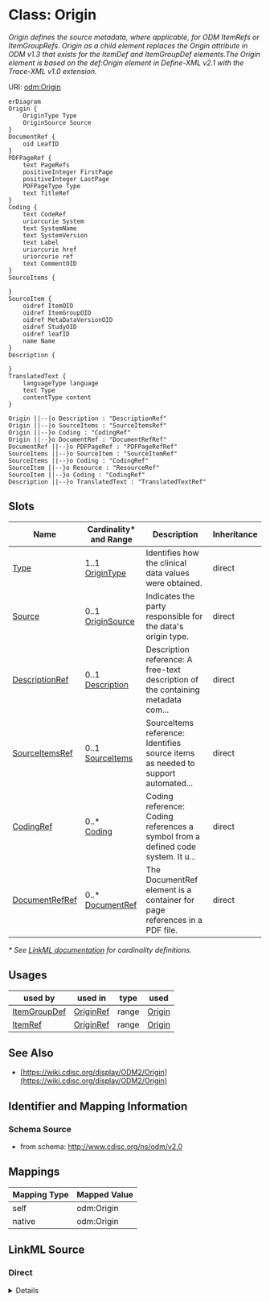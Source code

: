 # Class: Origin

_Origin defines the source metadata, where applicable, for ODM ItemRefs or ItemGroupRefs. Origin as a child element replaces the Origin attribute in ODM v1.3 that exists for the ItemDef and ItemGroupDef elements.The Origin element is based on the def:Origin element in Define-XML v2.1 with the Trace-XML v1.0 extension._




URI: [odm:Origin](http://www.cdisc.org/ns/odm/v2.0/Origin)


```mermaid
erDiagram
Origin {
    OriginType Type  
    OriginSource Source  
}
DocumentRef {
    oid LeafID  
}
PDFPageRef {
    text PageRefs  
    positiveInteger FirstPage  
    positiveInteger LastPage  
    PDFPageType Type  
    text TitleRef  
}
Coding {
    text CodeRef  
    uriorcurie System  
    text SystemName  
    text SystemVersion  
    text Label  
    uriorcurie href  
    uriorcurie ref  
    text CommentOID  
}
SourceItems {

}
SourceItem {
    oidref ItemOID  
    oidref ItemGroupOID  
    oidref MetaDataVersionOID  
    oidref StudyOID  
    oidref leafID  
    name Name  
}
Description {

}
TranslatedText {
    languageType language  
    text Type  
    contentType content  
}

Origin ||--|o Description : "DescriptionRef"
Origin ||--|o SourceItems : "SourceItemsRef"
Origin ||--}o Coding : "CodingRef"
Origin ||--}o DocumentRef : "DocumentRefRef"
DocumentRef ||--}o PDFPageRef : "PDFPageRefRef"
SourceItems ||--}o SourceItem : "SourceItemRef"
SourceItems ||--}o Coding : "CodingRef"
SourceItem ||--}o Resource : "ResourceRef"
SourceItem ||--}o Coding : "CodingRef"
Description ||--}o TranslatedText : "TranslatedTextRef"

```



<!-- no inheritance hierarchy -->


## Slots

| Name | Cardinality* and Range | Description | Inheritance |
| ---  | --- | --- | --- |
| [Type](Type.md) | 1..1 <br/> [OriginType](OriginType.md) | Identifies how the clinical data values were obtained. | direct |
| [Source](Source.md) | 0..1 <br/> [OriginSource](OriginSource.md) | Indicates the party responsible for the data's origin type. | direct |
| [DescriptionRef](DescriptionRef.md) | 0..1 <br/> [Description](Description.md) | Description reference: A free-text description of the containing metadata com... | direct |
| [SourceItemsRef](SourceItemsRef.md) | 0..1 <br/> [SourceItems](SourceItems.md) | SourceItems reference: Identifies source items as needed to support automated... | direct |
| [CodingRef](CodingRef.md) | 0..* <br/> [Coding](Coding.md) | Coding reference: Coding references a symbol from a defined code system. It u... | direct |
| [DocumentRefRef](DocumentRefRef.md) | 0..* <br/> [DocumentRef](DocumentRef.md) | The DocumentRef element is a container for page references in a PDF file. | direct |

_* See [LinkML documentation](https://linkml.io/linkml/schemas/slots.html#slot-cardinality) for cardinality definitions._




## Usages

| used by | used in | type | used |
| ---  | --- | --- | --- |
| [ItemGroupDef](ItemGroupDef.md) | [OriginRef](OriginRef.md) | range | [Origin](Origin.md) |
| [ItemRef](ItemRef.md) | [OriginRef](OriginRef.md) | range | [Origin](Origin.md) |






## See Also

* [https://wiki.cdisc.org/display/ODM2/Origin](https://wiki.cdisc.org/display/ODM2/Origin)

## Identifier and Mapping Information







### Schema Source


* from schema: http://www.cdisc.org/ns/odm/v2.0





## Mappings

| Mapping Type | Mapped Value |
| ---  | ---  |
| self | odm:Origin |
| native | odm:Origin |





## LinkML Source

<!-- TODO: investigate https://stackoverflow.com/questions/37606292/how-to-create-tabbed-code-blocks-in-mkdocs-or-sphinx -->

### Direct

<details>
```yaml
name: Origin
description: Origin defines the source metadata, where applicable, for ODM ItemRefs
  or ItemGroupRefs. Origin as a child element replaces the Origin attribute in ODM
  v1.3 that exists for the ItemDef and ItemGroupDef elements.The Origin element is
  based on the def:Origin element in Define-XML v2.1 with the Trace-XML v1.0 extension.
from_schema: http://www.cdisc.org/ns/odm/v2.0
see_also:
- https://wiki.cdisc.org/display/ODM2/Origin
rank: 1000
slots:
- Type
- Source
- DescriptionRef
- SourceItemsRef
- CodingRef
- DocumentRefRef
slot_usage:
  Type:
    name: Type
    description: Identifies how the clinical data values were obtained.
    comments:
    - 'Required

      range: text

      The list of allowable Origin/@Type attribute values is provided as non-extensible
      codelists in the CDISC Controlled Terminology, Define-XML package. * Users are
      encouraged to refer to the most recent version of the CDISC Controlled Terminology
      ( https://www.cdisc.org/standards/terminology/controlled-terminology ).'
    domain_of:
    - TranslatedText
    - PDFPageRef
    - Standard
    - StudyEventDef
    - ItemGroupDef
    - Origin
    - Resource
    - MethodDef
    - StudyEndPoint
    - TransitionTimingConstraint
    - RelativeTimingConstraint
    - Branching
    - Organization
    - Query
    range: OriginType
    required: true
  Source:
    name: Source
    description: Indicates the party responsible for the data's origin type.
    comments:
    - 'Optional

      range: text

      The list of allowable Origin/@Source attribute values is provided in the CDISC
      Controlled Terminology, Define-XML package. * Users are encouraged to refer
      to the most recent version of the CDISC Controlled Terminology ( https://www.cdisc.org/standards/terminology/controlled-terminology
      ).'
    domain_of:
    - Origin
    - Query
    range: OriginSource
  DescriptionRef:
    name: DescriptionRef
    domain_of:
    - Study
    - MetaDataVersion
    - ValueListDef
    - StudyEventGroupRef
    - StudyEventGroupDef
    - StudyEventDef
    - ItemGroupDef
    - Origin
    - ItemDef
    - CodeList
    - CodeListItem
    - MethodDef
    - ConditionDef
    - CommentDef
    - Protocol
    - StudyStructure
    - TrialPhase
    - StudyIndication
    - StudyIntervention
    - StudyObjective
    - StudyEndPoint
    - StudyTargetPopulation
    - StudyEstimand
    - IntercurrentEvent
    - SummaryMeasure
    - Arm
    - Epoch
    - TransitionTimingConstraint
    - AbsoluteTimingConstraint
    - RelativeTimingConstraint
    - DurationTimingConstraint
    - WorkflowDef
    - Criterion
    - Organization
    - Location
    - ODMFileMetadata
    range: Description
    maximum_cardinality: 1
  SourceItemsRef:
    name: SourceItemsRef
    domain_of:
    - Origin
    range: SourceItems
    maximum_cardinality: 1
  CodingRef:
    name: CodingRef
    multivalued: true
    domain_of:
    - StudyEventGroupDef
    - StudyEventDef
    - ItemGroupDef
    - Origin
    - SourceItems
    - SourceItem
    - ItemDef
    - CodeList
    - CodeListItem
    - StudyIndication
    - StudyIntervention
    - StudyTargetPopulation
    - StudyParameter
    - ParameterValue
    - Criterion
    - Annotation
    range: Coding
    inlined: true
    inlined_as_list: true
  DocumentRefRef:
    name: DocumentRefRef
    multivalued: true
    domain_of:
    - AnnotatedCRF
    - SupplementalDoc
    - Origin
    - MethodDef
    - CommentDef
    range: DocumentRef
    inlined: true
    inlined_as_list: true
class_uri: odm:Origin

```
</details>

### Induced

<details>
```yaml
name: Origin
description: Origin defines the source metadata, where applicable, for ODM ItemRefs
  or ItemGroupRefs. Origin as a child element replaces the Origin attribute in ODM
  v1.3 that exists for the ItemDef and ItemGroupDef elements.The Origin element is
  based on the def:Origin element in Define-XML v2.1 with the Trace-XML v1.0 extension.
from_schema: http://www.cdisc.org/ns/odm/v2.0
see_also:
- https://wiki.cdisc.org/display/ODM2/Origin
rank: 1000
slot_usage:
  Type:
    name: Type
    description: Identifies how the clinical data values were obtained.
    comments:
    - 'Required

      range: text

      The list of allowable Origin/@Type attribute values is provided as non-extensible
      codelists in the CDISC Controlled Terminology, Define-XML package. * Users are
      encouraged to refer to the most recent version of the CDISC Controlled Terminology
      ( https://www.cdisc.org/standards/terminology/controlled-terminology ).'
    domain_of:
    - TranslatedText
    - PDFPageRef
    - Standard
    - StudyEventDef
    - ItemGroupDef
    - Origin
    - Resource
    - MethodDef
    - StudyEndPoint
    - TransitionTimingConstraint
    - RelativeTimingConstraint
    - Branching
    - Organization
    - Query
    range: OriginType
    required: true
  Source:
    name: Source
    description: Indicates the party responsible for the data's origin type.
    comments:
    - 'Optional

      range: text

      The list of allowable Origin/@Source attribute values is provided in the CDISC
      Controlled Terminology, Define-XML package. * Users are encouraged to refer
      to the most recent version of the CDISC Controlled Terminology ( https://www.cdisc.org/standards/terminology/controlled-terminology
      ).'
    domain_of:
    - Origin
    - Query
    range: OriginSource
  DescriptionRef:
    name: DescriptionRef
    domain_of:
    - Study
    - MetaDataVersion
    - ValueListDef
    - StudyEventGroupRef
    - StudyEventGroupDef
    - StudyEventDef
    - ItemGroupDef
    - Origin
    - ItemDef
    - CodeList
    - CodeListItem
    - MethodDef
    - ConditionDef
    - CommentDef
    - Protocol
    - StudyStructure
    - TrialPhase
    - StudyIndication
    - StudyIntervention
    - StudyObjective
    - StudyEndPoint
    - StudyTargetPopulation
    - StudyEstimand
    - IntercurrentEvent
    - SummaryMeasure
    - Arm
    - Epoch
    - TransitionTimingConstraint
    - AbsoluteTimingConstraint
    - RelativeTimingConstraint
    - DurationTimingConstraint
    - WorkflowDef
    - Criterion
    - Organization
    - Location
    - ODMFileMetadata
    range: Description
    maximum_cardinality: 1
  SourceItemsRef:
    name: SourceItemsRef
    domain_of:
    - Origin
    range: SourceItems
    maximum_cardinality: 1
  CodingRef:
    name: CodingRef
    multivalued: true
    domain_of:
    - StudyEventGroupDef
    - StudyEventDef
    - ItemGroupDef
    - Origin
    - SourceItems
    - SourceItem
    - ItemDef
    - CodeList
    - CodeListItem
    - StudyIndication
    - StudyIntervention
    - StudyTargetPopulation
    - StudyParameter
    - ParameterValue
    - Criterion
    - Annotation
    range: Coding
    inlined: true
    inlined_as_list: true
  DocumentRefRef:
    name: DocumentRefRef
    multivalued: true
    domain_of:
    - AnnotatedCRF
    - SupplementalDoc
    - Origin
    - MethodDef
    - CommentDef
    range: DocumentRef
    inlined: true
    inlined_as_list: true
attributes:
  Type:
    name: Type
    description: Identifies how the clinical data values were obtained.
    comments:
    - 'Required

      range: text

      The list of allowable Origin/@Type attribute values is provided as non-extensible
      codelists in the CDISC Controlled Terminology, Define-XML package. * Users are
      encouraged to refer to the most recent version of the CDISC Controlled Terminology
      ( https://www.cdisc.org/standards/terminology/controlled-terminology ).'
    from_schema: http://www.cdisc.org/ns/odm/v2.0
    rank: 1000
    alias: Type
    owner: Origin
    domain_of:
    - TranslatedText
    - PDFPageRef
    - Standard
    - StudyEventDef
    - ItemGroupDef
    - Origin
    - Resource
    - MethodDef
    - StudyEndPoint
    - TransitionTimingConstraint
    - RelativeTimingConstraint
    - Branching
    - Organization
    - Query
    range: OriginType
    required: true
  Source:
    name: Source
    description: Indicates the party responsible for the data's origin type.
    comments:
    - 'Optional

      range: text

      The list of allowable Origin/@Source attribute values is provided in the CDISC
      Controlled Terminology, Define-XML package. * Users are encouraged to refer
      to the most recent version of the CDISC Controlled Terminology ( https://www.cdisc.org/standards/terminology/controlled-terminology
      ).'
    from_schema: http://www.cdisc.org/ns/odm/v2.0
    rank: 1000
    alias: Source
    owner: Origin
    domain_of:
    - Origin
    - Query
    range: OriginSource
  DescriptionRef:
    name: DescriptionRef
    description: 'Description reference: A free-text description of the containing
      metadata component, unless restricted by Business Rules.'
    from_schema: http://www.cdisc.org/ns/odm/v2.0
    rank: 1000
    identifier: false
    alias: DescriptionRef
    owner: Origin
    domain_of:
    - Study
    - MetaDataVersion
    - ValueListDef
    - StudyEventGroupRef
    - StudyEventGroupDef
    - StudyEventDef
    - ItemGroupDef
    - Origin
    - ItemDef
    - CodeList
    - CodeListItem
    - MethodDef
    - ConditionDef
    - CommentDef
    - Protocol
    - StudyStructure
    - TrialPhase
    - StudyIndication
    - StudyIntervention
    - StudyObjective
    - StudyEndPoint
    - StudyTargetPopulation
    - StudyEstimand
    - IntercurrentEvent
    - SummaryMeasure
    - Arm
    - Epoch
    - TransitionTimingConstraint
    - AbsoluteTimingConstraint
    - RelativeTimingConstraint
    - DurationTimingConstraint
    - WorkflowDef
    - Criterion
    - Organization
    - Location
    - ODMFileMetadata
    range: Description
    maximum_cardinality: 1
  SourceItemsRef:
    name: SourceItemsRef
    description: 'SourceItems reference: Identifies source items as needed to support
      automated data capture and end-to-end traceability.'
    from_schema: http://www.cdisc.org/ns/odm/v2.0
    rank: 1000
    identifier: false
    alias: SourceItemsRef
    owner: Origin
    domain_of:
    - Origin
    range: SourceItems
    maximum_cardinality: 1
  CodingRef:
    name: CodingRef
    description: 'Coding reference: Coding references a symbol from a defined code
      system. It uses a code defined in a terminology system to associate semantics
      with a given term, codelist, variable, or group of variables. The presence of
      a Coding element associates a meaning to its parent element. Including multiple
      Coding elements for a given parent indicates synonymous meanings provided by
      different code systems or code system versions.'
    from_schema: http://www.cdisc.org/ns/odm/v2.0
    rank: 1000
    multivalued: true
    identifier: false
    alias: CodingRef
    owner: Origin
    domain_of:
    - StudyEventGroupDef
    - StudyEventDef
    - ItemGroupDef
    - Origin
    - SourceItems
    - SourceItem
    - ItemDef
    - CodeList
    - CodeListItem
    - StudyIndication
    - StudyIntervention
    - StudyTargetPopulation
    - StudyParameter
    - ParameterValue
    - Criterion
    - Annotation
    range: Coding
    inlined: true
    inlined_as_list: true
  DocumentRefRef:
    name: DocumentRefRef
    description: The DocumentRef element is a container for page references in a PDF
      file.
    from_schema: http://www.cdisc.org/ns/odm/v2.0
    rank: 1000
    multivalued: true
    identifier: false
    alias: DocumentRefRef
    owner: Origin
    domain_of:
    - AnnotatedCRF
    - SupplementalDoc
    - Origin
    - MethodDef
    - CommentDef
    range: DocumentRef
    inlined: true
    inlined_as_list: true
class_uri: odm:Origin

```
</details>